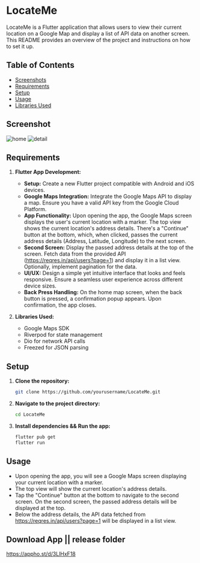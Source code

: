 # LocateMe

LocateMe is a Flutter application that allows users to view their current location on a Google Map and display a list of API data on another screen. This README provides an overview of the project and instructions on how to set it up.

## Table of Contents
- [Screenshots](#screenshot)
- [Requirements](#requirements)
- [Setup](#setup)
- [Usage](#usage)
- [Libraries Used](#libraries-used)

## Screenshot
![home](https://github.com/shuhaibkt02/locate_me/assets/111732518/7a5cbbae-2656-457f-854f-5eec505de88d) ![detail](https://github.com/shuhaibkt02/locate_me/assets/111732518/48ee1c78-2bf4-45de-b822-06f03b791619)



## Requirements

1. **Flutter App Development:**
   - **Setup:** Create a new Flutter project compatible with Android and iOS devices.
   - **Google Maps Integration:** Integrate the Google Maps API to display a map. Ensure you have a valid API key from the Google Cloud Platform.
   - **App Functionality:** Upon opening the app, the Google Maps screen displays the user's current location with a marker. The top view shows the current location's address details. There's a "Continue" button at the bottom, which, when clicked, passes the current address details (Address, Latitude, Longitude) to the next screen.
   - **Second Screen:** Display the passed address details at the top of the screen. Fetch data from the provided API (https://reqres.in/api/users?page=1) and display it in a list view. Optionally, implement pagination for the data.
   - **UI/UX:** Design a simple yet intuitive interface that looks and feels responsive. Ensure a seamless user experience across different device sizes.
   - **Back Press Handling:** On the home map screen, when the back button is pressed, a confirmation popup appears. Upon confirmation, the app closes.

2. **Libraries Used:**
   - Google Maps SDK
   - Riverpod for state management
   - Dio for network API calls
   - Freezed for JSON parsing
  


## Setup

1. **Clone the repository:**
   ```bash
   git clone https://github.com/yourusername/LocateMe.git
   ```
2. **Navigate to the project directory:**
   ```bash
   cd LocateMe
   ```
3. **Install dependencies && Run the app:**
   ```bash
   flutter pub get
   flutter run
   ```
## Usage
- Upon opening the app, you will see a Google Maps screen displaying your current location with a marker.
- The top view will show the current location's address details.
- Tap the "Continue" button at the bottom to navigate to the second screen. On the second screen, the passed address details will be displayed at the top.
- Below the address details, the API data fetched from https://reqres.in/api/users?page=1 will be displayed in a list view.


## Download App || release folder
https://appho.st/d/3LlHxF18
